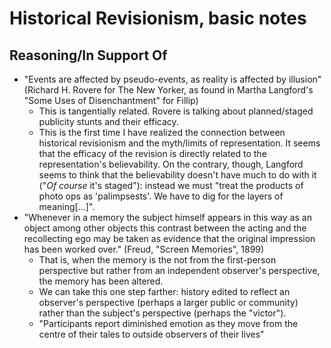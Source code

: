 # Historical Revisionism, basic notes

## Reasoning/In Support Of
- "Events are affected by pseudo-events, as reality is affected by illusion" (Richard H. Rovere for The New Yorker, as found in Martha Langford's "Some Uses of Disenchantment" for Fillip)
  - This is tangentially related. Rovere is talking about planned/staged publicity stunts and their efficacy.
  - This is the first time I have realized the connection between historical revisionism and the myth/limits of representation. It seems that the efficacy of the revision is directly related to the representation's believability. On the contrary, though, Langford seems to think that the believability doesn't have much to do with it ("_Of course_ it's staged"): instead we must "treat the products of photo ops as 'palimpsests'. We have to dig for the layers of meaning[...]".
- "Whenever in a memory the subject himself appears in this way as an object among other objects this contrast between the acting and the recollecting ego may be taken as evidence that the original impression has been worked over." (Freud, "Screen Memories", 1899)
  - That is, when the memory is the not from the first-person perspective but rather from an independent observer's perspective, the memory has been altered. 
  - We can take this one step farther: history edited to reflect an observer's perspective (perhaps a larger public or community) rather than the subject's perspective (perhaps the "victor").
  - "Participants report diminished emotion as they move from the centre of their tales to outside observers of their lives"
